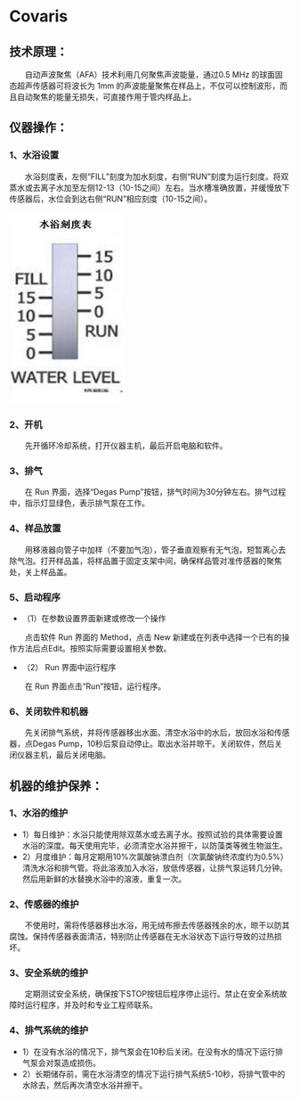 # Covaris
## 技术原理：
&emsp;&emsp;自动声波聚焦（AFA）技术利用几何聚焦声波能量，通过0.5 MHz 的球面固态超声传感器可将波长为 1mm 的声波能量聚焦在样品上，不仅可以控制波形，而且自动聚焦的能量无损失，可直接作用于管内样品上。
## 仪器操作：
### 1、水浴设置
&emsp;&emsp;水浴刻度表，左侧“FILL”刻度为加水刻度，右侧“RUN”刻度为运行刻度。将双蒸水或去离子水加至左侧12-13（10-15之间）左右。当水槽准确放置，并缓慢放下传感器后，水位会到达右侧“RUN”相应刻度（10-15之间）。

![1](https://github.com/PreCoi/Bio/blob/master/01-Sequencing/05-Library%20Preparation%EF%BC%88%E6%96%87%E5%BA%93%E6%9E%84%E5%BB%BA%EF%BC%89/Covaris/Covaris-%E6%B0%B4%E6%B5%B4%E5%88%BB%E5%BA%A6%E8%A1%A8.png)

### 2、开机
&emsp;&emsp;先开循环冷却系统，打开仪器主机，最后开启电脑和软件。
### 3、排气
&emsp;&emsp;在 Run 界面，选择“Degas Pump”按钮，排气时间为30分钟左右。排气过程中，指示灯显绿色，表示排气泵在工作。
### 4、样品放置
&emsp;&emsp;用移液器向管子中加样（不要加气泡），管子垂直观察有无气泡，短暂离心去除气泡。打开样品盖，将样品置于固定支架中间，确保样品管对准传感器的聚焦处，关上样品盖。
### 5、启动程序
- （1）在参数设置界面新建或修改一个操作

&emsp;&emsp;点击软件 Run 界面的 Method，点击 New 新建或在列表中选择一个已有的操作方法后点Edit。按照实际需要设置相关参数。
- （2） Run 界面中运行程序

&emsp;&emsp;在 Run 界面点击“Run”按钮，运行程序。
### 6、关闭软件和机器
&emsp;&emsp;先关闭排气系统，并将传感器移出水面。清空水浴中的水后，放回水浴和传感器，点Degas Pump，10秒后泵自动停止。取出水浴并晾干。关闭软件，然后关闭仪器主机，最后关闭电脑。
## 机器的维护保养：
### 1、水浴的维护
- 1）每日维护：水浴只能使用除双蒸水或去离子水。按照试验的具体需要设置水浴的深度。每天使用完毕，必须清空水浴并擦干，以防藻类等微生物滋生。
- 2）月度维护：每月定期用10%次氯酸钠漂白剂（次氯酸钠终浓度约为0.5%）清洗水浴和排气管。将此溶液加入水浴，放低传感器，让排气泵运转几分钟。然后用新鲜的水替换水浴中的溶液，重复一次。
### 2、传感器的维护
&emsp;&emsp;不使用时，需将传感器移出水浴，用无绒布擦去传感器残余的水，晾干以防其腐蚀。保持传感器表面清洁，特别防止传感器在无水浴状态下运行导致的过热损坏。
### 3、安全系统的维护
&emsp;&emsp;定期测试安全系统，确保按下STOP按钮后程序停止运行。禁止在安全系统故障时运行程序，并及时和专业工程师联系。
### 4、排气系统的维护
- 1）在没有水浴的情况下，排气泵会在10秒后关闭。在没有水的情况下运行排气泵会对泵造成损伤。
- 2）长期储存前，需在水浴清空的情况下运行排气系统5-10秒，将排气管中的水除去，然后再次清空水浴并擦干。

